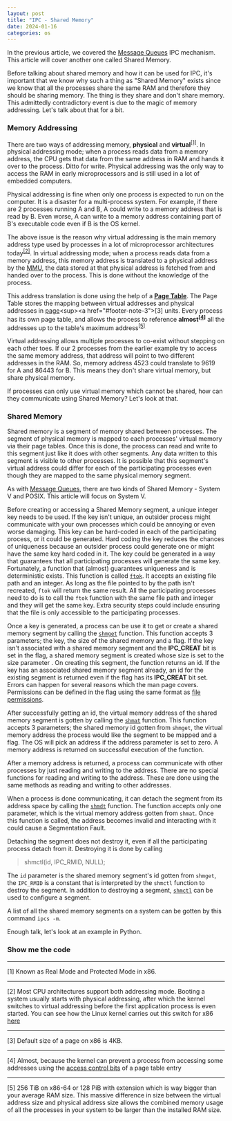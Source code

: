 ```yaml
---
layout: post
title: "IPC - Shared Memory"
date: 2024-01-16
categories: os
---
```


In the previous article, we covered the [Message Queues](https://goodyduru.github.io/os/2023/11/13/ipc-message-queues.html) IPC mechanism. This article will cover another one called Shared Memory.

Before talking about shared memory and how it can be used for IPC, it's important that we know why such a thing as "Shared Memory" exists since we know that all the processes share the same RAM and therefore they should be sharing memory. The thing is they share and don't share memory. This admittedly contradictory event is due to the magic of memory addressing. Let's talk about that for a bit.

### Memory Addressing
There are two ways of addressing memory, __physical__ and __virtual__<sup><a href="#footer-note-1">[1]</a></sup>. In physical addressing mode; when a process reads data from a memory address, the CPU gets that data from the same address in RAM and hands it over to the process. Ditto for write. Physical addressing was the only way to access the RAM in early microprocessors and is still used in a lot of embedded computers.  

Physical addressing is fine when only one process is expected to run on the computer. It is a disaster for a multi-process system. For example, if there are 2 processes running A and B, A could write to a memory address that is read by B. Even worse, A can write to a memory address containing part of B's executable code even if B is the OS kernel.

The above issue is the reason why virtual addressing is the main memory address type used by processes in a lot of microprocessor architectures today<sup><a href="#footer-note-2">[2]</a></sup>. In virtual addressing mode; when a process reads data from a memory address, this memory address is translated to a physical address by the [MMU](https://en.wikipedia.org/wiki/Memory_management_unit), the data stored at that physical address is fetched from and handed over to the process. This is done without the knowledge of the process. 

This address translation is done using the help of a [__Page Table__](https://en.wikipedia.org/wiki/Page_table). The Page Table stores the mapping between virtual addresses and physical addresses in [page](https://en.wikipedia.org/wiki/Page_(computer_memory))<sup><a href="#footer-note-3">[3]</a></sup> units. Every process has its own page table, and allows the process to reference __almost<sup><a href="#footer-note-4">[4]</a></sup>__ all the addresses up to the table's maximum address<sup><a href="#footer-note-5">[5]</a></sup>

Virtual addressing allows multiple processes to co-exist without stepping on each other toes. If our 2 processes from the earlier example try to access the same memory address, that address will point to two different addresses in the RAM. So, memory address 4523 could translate to 9619 for A and 86443 for B. This means they don't share virtual memory, but share physical memory. 

If processes can only use virtual memory which cannot be shared, how can they communicate using Shared Memory? Let's look at that.

### Shared Memory
Shared memory is a segment of memory shared between processes. The segment of physical memory is mapped to each processes' virtual memory via their page tables. Once this is done, the process can read and write to this segment just like it does with other segments. Any data written to this segment is visible to other processes. It is possible that this segment's virtual address could differ for each of the participating processes even though they are mapped to the same physical memory segment.

As with [Message Queues](https://goodyduru.github.io/os/2023/11/13/ipc-message-queues.html#message-queues), there are two kinds of Shared Memory - System V and POSIX. This article will focus on System V.

Before creating or accessing a Shared Memory segment, a unique integer key needs to be used. If the key isn't unique, an outsider process might communicate with your own processes which could be annoying or even worse damaging. This key can be hard-coded in each of the participating process, or it could be generated. Hard coding the key reduces the chances of uniqueness because an outsider process could generate one or might have the same key hard coded in it. The key could be generated in a way that guarantees that all participating processes will generate the same key. Fortunately, a function that (almost) guarantees uniqueness and is deterministic exists. This function is called [`ftok`](https://man7.org/linux/man-pages/man3/ftok.3.html). It accepts an existing file path and an integer. As long as the file pointed to by the path isn't recreated, `ftok` will return the same result. All the participating processes need to do is to call the `ftok` function with the same file path and integer and they will get the same key. Extra security steps could include ensuring that the file is only accessible to the participating processes.

Once a key is generated, a process can be use it to get or create a shared memory segment by calling the [`shmget`](https://man7.org/linux/man-pages/man3/shmget.3p.html) function. This function accepts 3 parameters; the key, the size of the shared memory and a flag. If the key isn't associated with a shared memory segment and the **IPC_CREAT** bit is set in the flag, a shared memory segment is created whose size is set to the size parameter . On creating this segment, the function returns an id. If the key has an associated shared memory segment already, an id for the existing segment is returned even if the flag has its **IPC_CREAT** bit set. Errors can happen for several reasons which the man page covers. Permissions can be defined in the flag using the same format as [file permissions](https://www.multacom.com/faq/password_protection/file_permissions.htm).

After successfully getting an id, the virtual memory address of the shared memory segment is gotten by calling the [`shmat`](https://man7.org/linux/man-pages/man3/shmat.3p.html) function. This function accepts 3 parameters; the shared memory id gotten from `shmget`, the virtual memory address the process would like the segment to be mapped and a flag. The OS will pick an address if the address parameter is set to zero. A memory address is returned on successful execution of the function.

After a memory address is returned, a process can communicate with other processes by just reading and writing to the address. There are no special functions for reading and writing to the address. These are done using the same methods as reading and writing to other addresses.

When a process is done communicating, it can detach the segment from its address space by calling the [`shmdt`](https://man7.org/linux/man-pages/man3/shmdt.3p.html) function. The function accepts only one parameter, which is the virtual memory address gotten from `shmat`. Once this function is called, the address becomes invalid and interacting with it could cause a Segmentation Fault.

Detaching the segment does not destroy it, even if all the participating process detach from it. Destroying it is done by calling 

> shmctl(id, IPC_RMID, NULL);

The `id` parameter is the shared memory segment's id gotten from `shmget`, the `IPC_RMID` is a constant that is interpreted by the `shmctl` function to destroy the segment. In addition to destroying a segment, [`shmctl`](https://man7.org/linux/man-pages/man3/shmctl.3p.html) can be used to configure a segment.

A list of all the shared memory segments on a system can be gotten by this command `ipcs -m`.

Enough talk, let's look at an example in Python.

### Show me the code

***

<div id="footer-note-1">[1] Known as Real Mode and Protected Mode in x86.  </div>

***

<div id="footer-note-1">[2] Most CPU architectures support both addressing mode. Booting a system usually starts with physical addressing, after which the kernel switches to virtual addressing before the first application process is even started. You can see how the Linux kernel carries out this switch for x86 <a href="https://github.com/torvalds/linux/blob/9d1694dc91ce7b80bc96d6d8eaf1a1eca668d847/arch/x86/boot/pm.c#L103">here</a>  </div>

***

<div id="footer-note-3">[3] Default size of a page on x86 is 4KB.  </div>

***

<div id="footer-note-4">[4] Almost, because the kernel can prevent a process from accessing some addresses using the <a href="https://unix.stackexchange.com/a/68151">access control bits</a> of a page table entry  </div>

***

<div id="footer-note-5">[5] 256 TiB on x86-64 or 128 PiB with extension which is way bigger than your average RAM size. This massive difference in size between the virtual address size and physical address size allows the combined memory usage of all the processes in your system to be larger than the installed RAM size.   </div>